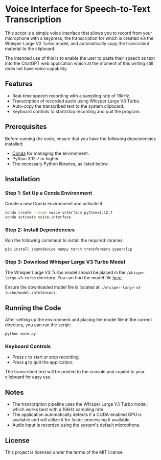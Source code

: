 # Voice Interface for Speech-to-Text Transcription

This script is a simple voice interface that allows you to record from your microphone with a keypress, the transcription for which is created via the Whisper Large V3 Turbo model, and automatically copy the transcribed material to the clipboard.

The intended use of this is to enable the user to paste their speech as text into the ChatGPT web application which at the moment of this writing still does not have voice capability.

## Features
- Real-time speech recording with a sampling rate of 16kHz.
- Transcription of recorded audio using Whisper Large V3 Turbo.
- Auto-copy the transcribed text to the system clipboard.
- Keyboard controls to start/stop recording and quit the program.

## Prerequisites

Before running the code, ensure that you have the following dependencies installed:

- [Conda](https://docs.conda.io/projects/conda/en/latest/user-guide/install/index.html) for managing the environment.
- Python 3.12.7 or higher.
- The necessary Python libraries, as listed below.

## Installation

### Step 1: Set Up a Conda Environment

Create a new Conda environment and activate it:

```bash
conda create --name voice-interface python=3.12.7
conda activate voice-interface
```

### Step 2: Install Dependencies

Run the following command to install the required libraries:

```bash
pip install sounddevice numpy torch transformers pyperclip
```

### Step 3: Download Whisper Large V3 Turbo Model

The Whisper Large V3 Turbo model should be placed in the `/whisper-large-v3-turbo` directory. You can find the model file [here](https://huggingface.co/openai/whisper-large-v3-turbo/blob/main/model.safetensors).

Ensure the downloaded model file is located at `./whisper-large-v3-turbo/model.safetensors`.

## Running the Code

After setting up the environment and placing the model file in the correct directory, you can run the script:

```bash
python main.py
```

### Keyboard Controls

- Press **`r`** to start or stop recording.
- Press **`q`** to quit the application.

The transcribed text will be printed to the console and copied to your clipboard for easy use.

## Notes

- The transcription pipeline uses the Whisper Large V3 Turbo model, which works best with a 16kHz sampling rate.
- The application automatically detects if a CUDA-enabled GPU is available and will utilize it for faster processing if available.
- Audio input is recorded using the system's default microphone.

## License

This project is licensed under the terms of the MIT license.